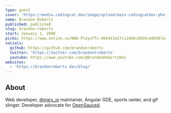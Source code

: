 ```yaml
---
type: guest
cover: 'https://media.codingcat.dev/image/upload/main-codingcatdev-photo/podcast-guest/brandontroberts'
name: Brandon Roberts
published: published
slug: brandon-roberts
start: January 1, 2000
picks: https://www.notion.so/NBA-Playoffs-904443427c11468c8959ce86587ac284
socials:
  github: https://github.com/brandonroberts
  twitter: 'https://twitter.com/brandontroberts'
  youtube: https://www.youtube.com/@BrandonRobertsDev
websites:
  - 'https://brandonroberts.dev/blog/'
---
```


## About

Web developer, [@ngrx_io](https://twitter.com/ngrx_io) maintainer, Angular GDE, sports ranter, and gif slinger. Developer advocate for [OpenSauced](https://opensauced.pizza/).
